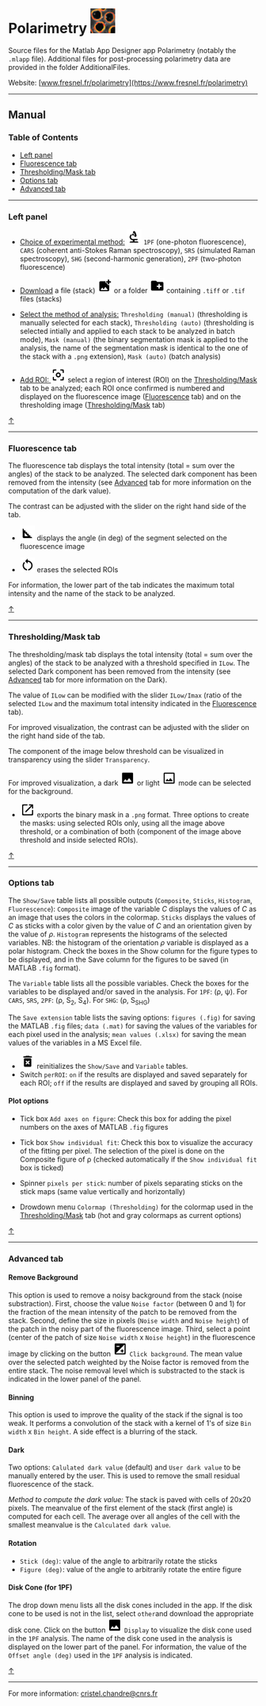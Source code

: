 # Polarimetry [<img src="https://github.com/cchandre/Polarimetry/blob/master/Icons/polar.jpg" alt=" " width="50"/>](https://www.fresnel.fr/polarimetry)

Source files for the Matlab App Designer app Polarimetry (notably the `.mlapp` file). Additional files for post-processing polarimetry data are provided in the folder AdditionalFiles.

Website: [www.fresnel.fr/polarimetry](https://www.fresnel.fr/polarimetry)

___
##  Manual

### Table of Contents
  * [Left panel](#left-panel)
  * [Fluorescence tab](#fluorescence-tab)
  * [Thresholding/Mask tab](#thresholdingmask-tab)
  * [Options tab](#options-tab)
  * [Advanced tab](#advanced-tab)

___
### Left panel 

  * <ins>Choice of experimental method:</ins> <img src="https://github.com/cchandre/Polarimetry/blob/master/Icons/round_biotech_black_48dp.png" alt=" " width="30"/> `1PF` (one-photon fluorescence), `CARS` (coherent anti-Stokes Raman spectroscopy), `SRS` (simulated Raman spectroscopy), `SHG` (second-harmonic generation), `2PF` (two-photon fluorescence)

  * <ins>Download</ins> a file (stack) <img src="https://github.com/cchandre/Polarimetry/blob/master/Icons/round_add_photo_alternate_black_48dp.png" alt=" " width="30"/> or a folder <img src="https://github.com/cchandre/Polarimetry/blob/master/Icons/round_create_new_folder_black_48dp.png" alt=" " width="30"/> containing `.tiff` or `.tif` files (stacks)

  * <ins>Select the method of analysis:</ins> `Thresholding (manual)` (thresholding is manually selected for each stack), `Thresholding (auto)` (thresholding is selected intially and applied to each stack to be analyzed in batch mode), `Mask (manual)` (the binary segmentation mask is applied to the analysis, the name of the segmentation mask is identical to the one of the stack with a `.png` extension), `Mask (auto)` (batch analysis) 

  * <ins>Add ROI: </ins>  <img src="https://github.com/cchandre/Polarimetry/blob/master/Icons/round_center_focus_weak_black_48dp.png" alt=" " width="30"/>   select a region of interest (ROI) on the [Thresholding/Mask](#thresholdingmask-tab) tab to be analyzed; each ROI once confirmed is numbered and displayed on the fluorescence image ([Fluorescence](#fluorescence-tab) tab) and on the thresholding image ([Thresholding/Mask](#thresholdingmask-tab) tab)

[&uarr;](#manual)

___
### Fluorescence tab

  The fluorescence tab displays the total intensity (total = sum over the angles) of the stack to be analyzed. The selected dark component has been removed from the intensity (see [Advanced](#advanced-tab) tab for more information on the computation of the dark value).  

  The contrast can be adjusted with the slider on the right hand side of the tab. 

  * <img src="https://github.com/cchandre/Polarimetry/blob/master/Icons/round_square_foot_black_48dp.png" alt=" " width="30"/> displays the angle (in deg) of the segment selected on the fluorescence image


  * <img src="https://github.com/cchandre/Polarimetry/blob/master/Icons/baseline_restart_alt_black_48dp.png" alt=" " width="30"/> erases the selected ROIs 

  For information, the lower part of the tab indicates the maximum total intensity and the name of the stack to be analyzed. 

[&uarr;](#manual)

___
### Thresholding/Mask tab

  The thresholding/mask tab displays the total intensity (total = sum over the angles) of the stack to be analyzed with a threshold specified in `ILow`. The selected Dark component has been removed from the intensity (see [Advanced](#advanced-tab) tab for more information on the Dark). 

  The value of `ILow` can be modified with the slider `ILow/Imax` (ratio of the selected `ILow` and the maximum total intensity indicated in the [Fluorescence](#fluorescence-tab) tab). 

  For improved visualization, the contrast can be adjusted with the slider on the right hand side of the tab. 

  The component of the image below threshold can be visualized in transparency using the slider `Transparency`. 

  For improved visualization, a dark <img src="https://github.com/cchandre/Polarimetry/blob/master/Icons/round_image_black_48dp.png" alt=" " width="30"/> or light <img src="https://github.com/cchandre/Polarimetry/blob/master/Icons/outline_insert_photo_black_48dp.png" alt=" " width="30"/> mode can be selected for the background. 

  * <img src="https://github.com/cchandre/Polarimetry/blob/master/Icons/round_open_in_new_black_48dp.png" alt=" " width="30"/> exports the binary mask in a `.png` format. Three options to create the masks: using selected ROIs only, using all the image above threshold, or a combination of both (component of the image above threshold and inside selected ROIs). 

[&uarr;](#manual)

___
### Options tab

  The `Show/Save` table lists all possible outputs (`Composite`, `Sticks`, `Histogram`, `Fluorescence`): `Composite` image of the variable *C* displays the values of *C* as an image that uses the colors in the colormap. `Sticks` displays the values of *C* as sticks with a color given by the value of *C* and an orientation given by the value of *&rho;*. `Histogram` represents the histograms of the selected variables. NB: the histogram of the orientation *&rho;* variable is displayed as a polar histogram. Check the boxes in the Show column for the figure types to be displayed, and in the Save column for the figures to be saved (in MATLAB `.fig` format).

  The `Variable` table lists all the possible variables. Check the boxes for the variables to be displayed and/or saved in the analysis. For `1PF`: (&rho;, &psi;). For `CARS`, `SRS`, `2PF`: (&rho;, S<sub>2</sub>, S<sub>4</sub>). For `SHG`: (&rho;, S<sub>SHG</sub>) 

  The `Save extension` table lists the saving options: `figures (.fig)` for saving the MATLAB `.fig` files; `data (.mat)` for saving the values of the variables for each pixel used in the analysis; `mean values (.xlsx)` for saving the mean values of the variables in a MS Excel file. 

  * <img src="https://github.com/cchandre/Polarimetry/blob/master/Icons/round_delete_forever_black_48dp.png" alt=" " width="30"/> reinitializes the `Show/Save` and `Variable` tables. 
  * Switch `perROI`: `on` if the results are displayed and saved separately for each ROI; `off` if the results are displayed and saved by grouping all ROIs.  

#### Plot options
  * Tick box `Add axes on figure`: Check this box for adding the pixel numbers on the axes of MATLAB `.fig` figures
  * Tick box `Show individual fit`: Check this box to visualize the accuracy of the fitting per pixel. The selection of the pixel is done on the Composite figure of &rho; (checked automatically if the `Show individual fit` box is ticked)
  * Spinner `pixels per stick`: number of pixels separating sticks on the stick maps (same value vertically and horizontally)

  * Drowdown menu `Colormap (Thresholding)` for the colormap used in the [Thresholding/Mask](#thresholdingmask-tab) tab (hot and gray colormaps as current options)

[&uarr;](#manual)

___
### Advanced tab

#### Remove Background 

This option is used to remove a noisy background from the stack (noise substraction). First, choose the value `Noise factor` (between 0 and 1) for the fraction of the mean intensity of the patch to be removed from the stack. Second, define the size in pixels (`Noise width` and `Noise height`) of the patch in the noisy part of the fluorescence image. Third, select a point (center of the patch of size `Noise width` x `Noise height`) in the fluorescence image by clicking on the button <img src="https://github.com/cchandre/Polarimetry/blob/master/Icons/round_exposure_black_48dp.png" alt=" " width="30"/> `Click background`. The mean value over the selected patch weighted by the Noise factor is removed from the entire stack. The noise removal level which is substracted to the stack is indicated in the lower panel of the panel.

#### Binning

This option is used to improve the quality of the stack if the signal is too weak. It performs a convolution of the stack with a kernel of 1's of size `Bin width` x `Bin height`. A side effect is a blurring of the stack. 

#### Dark

Two options: `Calulated dark value` (default) and `User dark value` to be manually entered by the user. This is used to remove the small residual fluorescence of the stack. 

*Method to compute the dark value:* The stack is paved with cells of 20x20 pixels. The meanvalue of the first element of the stack (first angle) is computed for each cell. The average over all angles of the cell with the smallest meanvalue is the `Calculated dark value`. 

#### Rotation

* `Stick (deg)`: value of the angle to arbitrarily rotate the sticks
* `Figure (deg)`: value of the angle to arbitrarily rotate the entire figure
 
#### Disk Cone (for 1PF)

The drop down menu lists all the disk cones included in the app. If the disk cone to be used is not in the list, select `other`and download the appropriate disk cone. 
Click on the button <img src="https://github.com/cchandre/Polarimetry/blob/master/Icons/round_image_black_48dp.png" alt=" " width="30"/> `Display` to visualize the disk cone used in the `1PF` analysis. The name of the disk cone used in the analysis is displayed on the lower part of the panel.
For information, the value of the `Offset angle (deg)` used in the `1PF` analysis is indicated. 

[&uarr;](#manual)

___
For more information: <cristel.chandre@cnrs.fr>
